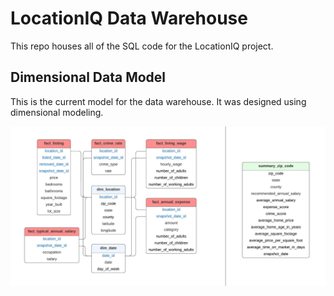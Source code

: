 # LocationIQ Data Warehouse

This repo houses all of the SQL code for the LocationIQ project.

## Dimensional Data Model

This is the current model for the data warehouse. It was designed
using dimensional modeling.


![Data Model](/images/LocationIQ_Data_Model.jpeg)
